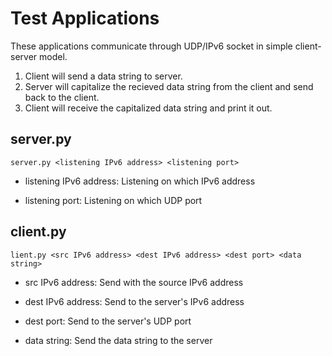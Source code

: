 # Test Applications

These applications communicate through UDP/IPv6 socket in simple client-server model.

1. Client will send a data string to server.
2. Server will capitalize the recieved data string from the client and send back to the client.
3. Client will receive the capitalized data string and print it out.

## server.py

```server.py <listening IPv6 address> <listening port>```

- listening IPv6 address:
  Listening on which IPv6 address

- listening port:
  Listening on which UDP port

## client.py

```lient.py <src IPv6 address> <dest IPv6 address> <dest port> <data string>```

- src IPv6 address:
  Send with the source IPv6 address

- dest IPv6 address:
  Send to the server's IPv6 address

- dest port:
  Send to the server's UDP port

- data string:
  Send the data string to the server
